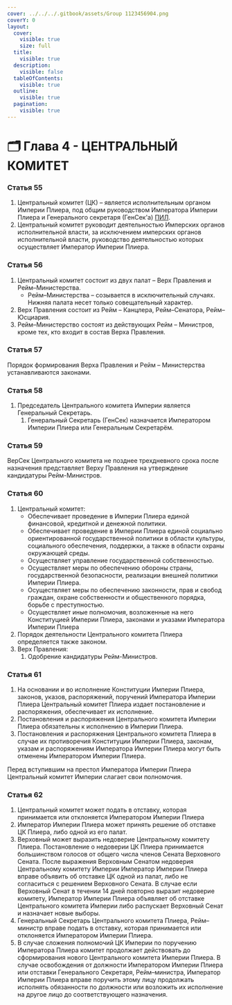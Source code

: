 ```yaml
---
cover: ../../../.gitbook/assets/Group 1123456904.png
coverY: 0
layout:
  cover:
    visible: true
    size: full
  title:
    visible: true
  description:
    visible: false
  tableOfContents:
    visible: true
  outline:
    visible: true
  pagination:
    visible: true
---
```


# 🗂️ Глава 4 - ЦЕНТРАЛЬНЫЙ КОМИТЕТ

### **Статья 55**

1. Центральный комитет (ЦК) – является исполнительным органом Империи Плиера, под общим руководством Императора Империи Плиера и Генерального секретаря (ГенСек'а)  [ПИЛ](../../../wiki/party.md).
2. Центральный комитет руководит деятельностью Имперских органов исполнительной власти, за исключением имперских органов исполнительной власти, руководство деятельностью которых осуществляет Император Империи Плиера.

### **Статья 56**

1. Центральный комитет состоит из двух палат – Верх Правления и Рейм–Министерства.
   * Рейм–Министерства – созывается в исключительный случаях. Нижняя палата несет только совещательный характер.
2. Верх Правления состоит из Рейм – Канцлера, Рейм–Сенатора, Рейм–Юсциария.
3. Рейм–Министерство состоят из действующих Рейм – Министров, кроме тех, кто входит в состав Верха Правления.

### **Статья 57**

Порядок формирования Верха Правления и Рейм – Министерства устанавливаются законами.

### **Статья 58**

1. Председатель Центрального комитета Империи является Генеральный Секретарь.
   1. Генеральный Секретарь (ГенСек) назначается Императором Империи Плиера или Генеральным Секретарём.

### **Статья 59**

ВерСек Центрального комитета не позднее трехдневного срока после назначения представляет Верху Правления на утверждение кандидатуры Рейм-Министров.

### **Статья 60**

1. Центральный комитет:
   * Обеспечивает проведение в Империи Плиера единой финансовой, кредитной и денежной политики.
   * Обеспечивает проведение в Империи Плиера единой социально ориентированной государственной политики в области культуры, социального обеспечения, поддержки, а также в области охраны окружающей среды.
   * Осуществляет управление государственной собственностью.
   * Осуществляет меры по обеспечению обороны страны, государственной безопасности, реализации внешней политики Империи Плиера.
   * Осуществляет меры по обеспечению законности, прав и свобод граждан, охране собственности и общественного порядка, борьбе с преступностью.
   * Осуществляет иные полномочия, возложенные на него Конституцией Империи Плиера, законами и указами Императора Империи Плиера
2. Порядок деятельности Центрального комитета Плиера определяется также законом.
3. Верх Правления:
   1. Одобрение кандидатуры Рейм-Министров.

### **Статья 61**

1. На основании и во исполнение Конституции Империи Плиера, законов, указов, распоряжений, поручений Императора Империи Плиера Центральный комитет Плиера издает постановление и распоряжения, обеспечивает их исполнение.
2. Постановления и распоряжения Центрального комитета Империи Плиера обязательны к исполнению в Империи Плиера.
3. Постановления и распоряжения Центрального комитета Плиера в случае их противоречия Конституции Империи Плиера, законам, указам и распоряжениям Императора Империи Плиера могут быть отменены Императором Империи Плиера.

Перед вступившим на престол Императора Империи Плиера Центральный комитет Империи слагает свои полномочия.

### **Статья 62**

1. Центральный комитет может подать в отставку, которая принимается или отклоняется Императором Империи Плиера
2. Император Империи Плиера может принять решение об отставке ЦК Плиера, либо одной из его палат.
3. Верховный может выразить недоверие Центральному комитету Плиера. Постановление о недоверии ЦК Плиера принимается большинством голосов от общего числа членов Сената Верховного Сената. После выражения Верховным Сенатом недоверия Центральному комитету Империи Император Империи Плиера вправе объявить об отставке ЦК одной из палат, либо не согласиться с решением Верховного Сената. В случае если Верховный Сенат в течении 14 дней повторно выразит недоверие комитету, Император Империи Плиера объявляет об отставке Центрального комитета Империи либо распускает Верховный Сенат и назначает новые выборы.
4. Генеральный Секретарь Центрального комитета Плиера, Рейм–министр вправе подать в отставку, которая принимается или отклоняется Императором Империи Плиера.
5. В случае сложения полномочий ЦК Империи по поручению Императора Плиера комитет продолжает действовать до сформирования нового Центрального комитета Империи Плиера. В случае освобождения от должности Императором Империи Плиера или отставки Генерального Секретаря, Рейм–министра, Император Империи Плиера вправе поручить этому лицу продолжать исполнять обязанности по должности или возложить их исполнение на другое лицо до соответствующего назначения.

